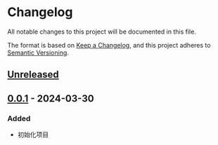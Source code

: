 # Changelog

All notable changes to this project will be documented in this file.

The format is based on [Keep a Changelog](https://keepachangelog.com/en/1.0.0/),
and this project adheres to [Semantic Versioning](https://semver.org/spec/v2.0.0.html).

## [Unreleased]

## [0.0.1] - 2024-03-30

### Added

- 初始化项目


[Unreleased]: https://github.com/LiteLDev/LeviOptimize/compare/v0.0.1...HEAD
[0.0.1]: https://github.com/LiteLDev/LeviOptimize/releases/tag/v0.0.1